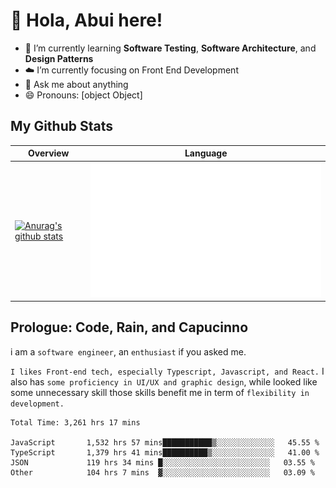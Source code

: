 # 👋 Hola, Abui here!

- 🌱 I’m currently learning **Software Testing**, **Software Architecture**, and **Design Patterns**
- ☁️ I’m currently focusing on Front End Development
- 💬 Ask me about anything
- 😄 Pronouns: [object Object]

## My Github Stats

| Overview | Language |
| --- | --- |
|[![Anurag's github stats](https://github-readme-stats.vercel.app/api?username=abui-am&count_private=true)](https://github.com/anuraghazra/github-readme-stats)|![Language](https://raw.githubusercontent.com/abui-am/stats/c6455f656dfce7acd3951e5ec5b25d72af0b2ee3/generated/languages.svg)|

## Prologue: Code, Rain, and Capucinno
i am a `software engineer`, an `enthusiast` if you asked me. 

`I likes Front-end tech, especially Typescript, Javascript, and React.` I also has `some proficiency in UI/UX and graphic design`, while looked like some unnecessary skill those skills benefit me in term of `flexibility in development.`


<!--START_SECTION:waka-->

```text
Total Time: 3,261 hrs 17 mins

JavaScript       1,532 hrs 57 mins███████████▒░░░░░░░░░░░░░   45.55 %
TypeScript       1,379 hrs 41 mins██████████▒░░░░░░░░░░░░░░   41.00 %
JSON             119 hrs 34 mins █░░░░░░░░░░░░░░░░░░░░░░░░   03.55 %
Other            104 hrs 7 mins  ▓░░░░░░░░░░░░░░░░░░░░░░░░   03.09 %
```

<!--END_SECTION:waka-->
